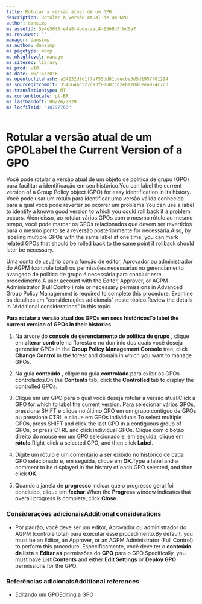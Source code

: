 ```yaml
---
title: Rotular a versão atual de um GPO
description: Rotular a versão atual de um GPO
author: dansimp
ms.assetid: 5e4e50f8-e4a8-4bda-aac4-1569d5fbd6a7
ms.reviewer: ''
manager: dansimp
ms.author: dansimp
ms.pagetype: mdop
ms.mktglfcycl: manage
ms.sitesec: library
ms.prod: w10
ms.date: 06/16/2016
ms.openlocfilehash: a34232dfd1f7a755dd81cdecbe3d5d1957f01294
ms.sourcegitcommit: 354664bc527d93f80687cd2eba70d1eea024c7c3
ms.translationtype: MT
ms.contentlocale: pt-BR
ms.lasthandoff: 06/26/2020
ms.locfileid: "10797763"
---
```

# <span data-ttu-id="70f71-103">Rotular a versão atual de um GPO</span><span class="sxs-lookup"><span data-stu-id="70f71-103">Label the Current Version of a GPO</span></span>


<span data-ttu-id="70f71-104">Você pode rotular a versão atual de um objeto de política de grupo (GPO) para facilitar a identificação em seu histórico.</span><span class="sxs-lookup"><span data-stu-id="70f71-104">You can label the current version of a Group Policy object (GPO) for easy identification in its history.</span></span> <span data-ttu-id="70f71-105">Você pode usar um rótulo para identificar uma versão válida conhecida para a qual você pode reverter se ocorrer um problema.</span><span class="sxs-lookup"><span data-stu-id="70f71-105">You can use a label to identify a known good version to which you could roll back if a problem occurs.</span></span> <span data-ttu-id="70f71-106">Além disso, ao rotular vários GPOs com o mesmo rótulo ao mesmo tempo, você pode marcar os GPOs relacionados que devem ser revertidos para o mesmo ponto se a reversão posteriormente for necessária.</span><span class="sxs-lookup"><span data-stu-id="70f71-106">Also, by labeling multiple GPOs with the same label at one time, you can mark related GPOs that should be rolled back to the same point if rollback should later be necessary.</span></span>

<span data-ttu-id="70f71-107">Uma conta de usuário com a função de editor, Aprovador ou administrador do AGPM (controle total) ou permissões necessárias no gerenciamento avançado de política de grupo é necessária para concluir este procedimento.</span><span class="sxs-lookup"><span data-stu-id="70f71-107">A user account with the Editor, Approver, or AGPM Administrator (Full Control) role or necessary permissions in Advanced Group Policy Management is required to complete this procedure.</span></span> <span data-ttu-id="70f71-108">Examine os detalhes em "considerações adicionais" neste tópico.</span><span class="sxs-lookup"><span data-stu-id="70f71-108">Review the details in "Additional considerations" in this topic.</span></span>

**<span data-ttu-id="70f71-109">Para rotular a versão atual dos GPOs em seus históricos</span><span class="sxs-lookup"><span data-stu-id="70f71-109">To label the current version of GPOs in their histories</span></span>**

1.  <span data-ttu-id="70f71-110">Na árvore do **console de gerenciamento de política de grupo** , clique em **alterar controle** na floresta e no domínio dos quais você deseja gerenciar GPOs.</span><span class="sxs-lookup"><span data-stu-id="70f71-110">In the **Group Policy Management Console** tree, click **Change Control** in the forest and domain in which you want to manage GPOs.</span></span>

2.  <span data-ttu-id="70f71-111">Na guia **conteúdo** , clique na guia **controlado** para exibir os GPOs controlados.</span><span class="sxs-lookup"><span data-stu-id="70f71-111">On the **Contents** tab, click the **Controlled** tab to display the controlled GPOs.</span></span>

3.  <span data-ttu-id="70f71-112">Clique em um GPO para o qual você deseja rotular a versão atual.</span><span class="sxs-lookup"><span data-stu-id="70f71-112">Click a GPO for which to label the current version.</span></span> <span data-ttu-id="70f71-113">Para selecionar vários GPOs, pressione SHIFT e clique no último GPO em um grupo contíguo de GPOs ou pressione CTRL e clique em GPOs individuais.</span><span class="sxs-lookup"><span data-stu-id="70f71-113">To select multiple GPOs, press SHIFT and click the last GPO in a contiguous group of GPOs, or press CTRL and click individual GPOs.</span></span> <span data-ttu-id="70f71-114">Clique com o botão direito do mouse em um GPO selecionado e, em seguida, clique em **rótulo**.</span><span class="sxs-lookup"><span data-stu-id="70f71-114">Right-click a selected GPO, and then click **Label**.</span></span>

4.  <span data-ttu-id="70f71-115">Digite um rótulo e um comentário a ser exibido no histórico de cada GPO selecionado e, em seguida, clique em **OK**.</span><span class="sxs-lookup"><span data-stu-id="70f71-115">Type a label and a comment to be displayed in the history of each GPO selected, and then click **OK**.</span></span>

5.  <span data-ttu-id="70f71-116">Quando a janela de **progresso** indicar que o progresso geral foi concluído, clique em **fechar**.</span><span class="sxs-lookup"><span data-stu-id="70f71-116">When the **Progress** window indicates that overall progress is complete, click **Close**.</span></span>

### <span data-ttu-id="70f71-117">Considerações adicionais</span><span class="sxs-lookup"><span data-stu-id="70f71-117">Additional considerations</span></span>

-   <span data-ttu-id="70f71-118">Por padrão, você deve ser um editor, Aprovador ou administrador do AGPM (controle total) para executar esse procedimento.</span><span class="sxs-lookup"><span data-stu-id="70f71-118">By default, you must be an Editor, an Approver, or an AGPM Administrator (Full Control) to perform this procedure.</span></span> <span data-ttu-id="70f71-119">Especificamente, você deve ter o **conteúdo da lista** e **Editar as** permissões do **GPO** para o GPO.</span><span class="sxs-lookup"><span data-stu-id="70f71-119">Specifically, you must have **List Contents** and either **Edit Settings** or **Deploy GPO** permissions for the GPO.</span></span>

### <span data-ttu-id="70f71-120">Referências adicionais</span><span class="sxs-lookup"><span data-stu-id="70f71-120">Additional references</span></span>

-   [<span data-ttu-id="70f71-121">Editando um GPO</span><span class="sxs-lookup"><span data-stu-id="70f71-121">Editing a GPO</span></span>](editing-a-gpo.md)

 

 





